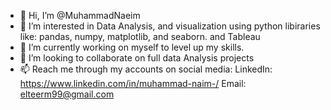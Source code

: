 - 👋 Hi, I’m @MuhammadNaeim
- 👀 I’m interested in Data Analysis, and visualization using python libiraries like: pandas, numpy, matplotlib, and seaborn. and Tableau
- 🌱 I’m currently working on myself to level up my skills.
- 💞️ I’m looking to collaborate on full data Analysis projects
- 📫 Reach me through my accounts on social media:
    LinkedIn: https://www.linkedin.com/in/muhammad-naim-/
    Email: elteerm99@gmail.com
